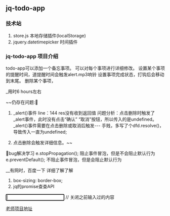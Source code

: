 ##  jq-todo-app

### 技术站

1. store.js   本地存储插件(localStorage)
2. jquery.datetimepicker   时间插件

### jq-todo-app 项目介绍

  todo-app可以添加一个备忘事项。
  可以对每个事项进行详细修改。
  设置某个事项的提醒时间，道提醒时间会触发alert.mp3响铃
  设置事项完成状态，打钩后会移动到末尾。
  删除某个事项，

_用时6 hours左右

~~仍存在问题::bug:

1. _alert()事件  line：144  res没有收到返回值
	 问题分析：点击删除时触发了_alert事件，此时没有点击“确认” “取消”按钮，所以传入的是undefined。
	 			_alert()事件需要在点击删除或取消后触发---
	 手贱，多写了个dfd.resolve()，导致传入一直为undefined;

2. 点击删除会触发详细信息。~~

:bug:bug解决学习
e.stopPropagation(); 阻止事件冒泡，但是不会阻止默认行为
e.preventDefault(); 不阻止事件冒泡，但是会阻止默认行为

__有网时，百度一下 详细了解了解 

1. box-sizing: border-box;
2. jq的promise查查API

<input type="text" autofocus  autocomplete="off" />  // 关闭之前输入过的内容

[老师项目地址](http://todolist.t.imooc.io/)